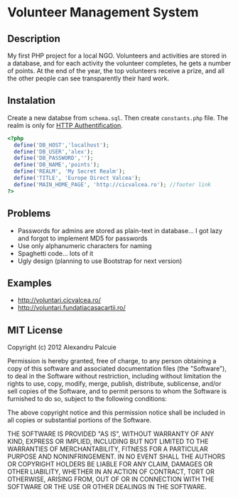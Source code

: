 # Volunteer Management System

## Description
My first PHP project for a local NGO. Volunteers and activities are stored in a database, and for each activity the volunteer completes, he gets a number of points. At the end of the year, the top volunteers receive a prize, and all the other people can see transparently their hard work.

## Instalation
Create a new databse from `schema.sql`. Then create `constants.php` file. The realm is only for [HTTP Authentification](http://en.wikipedia.org/wiki/Basic_access_authentication).

```php
<?php
  define('DB_HOST','localhost');
  define('DB_USER','alex');
  define('DB_PASSWORD','');
  define('DB_NAME','points');
  define('REALM', 'My Secret Realm');
  define('TITLE', 'Europe Direct Valcea');
  define('MAIN_HOME_PAGE', 'http://cicvalcea.ro'); //footer link
?>
```

## Problems
* Passwords for admins are stored as plain-text in database... I got lazy and forgot to implement MD5 for passwords
* Use only alphanumeric characters for naming
* Spaghetti code... lots of it
* Ugly design (planning to use Bootstrap for next version)

## Examples
* http://voluntari.cicvalcea.ro/
* http://voluntari.fundatiacasacartii.ro/

## MIT License
Copyright (c) 2012 Alexandru Palcuie

Permission is hereby granted, free of charge, to any person obtaining a copy of this software and associated documentation files (the "Software"), to deal in the Software without restriction, including without limitation the rights to use, copy, modify, merge, publish, distribute, sublicense, and/or sell copies of the Software, and to permit persons to whom the Software is furnished to do so, subject to the following conditions:

The above copyright notice and this permission notice shall be included in all copies or substantial portions of the Software.

THE SOFTWARE IS PROVIDED "AS IS", WITHOUT WARRANTY OF ANY KIND, EXPRESS OR IMPLIED, INCLUDING BUT NOT LIMITED TO THE WARRANTIES OF MERCHANTABILITY, FITNESS FOR A PARTICULAR PURPOSE AND NONINFRINGEMENT. IN NO EVENT SHALL THE AUTHORS OR COPYRIGHT HOLDERS BE LIABLE FOR ANY CLAIM, DAMAGES OR OTHER LIABILITY, WHETHER IN AN ACTION OF CONTRACT, TORT OR OTHERWISE, ARISING FROM, OUT OF OR IN CONNECTION WITH THE SOFTWARE OR THE USE OR OTHER DEALINGS IN THE SOFTWARE.
